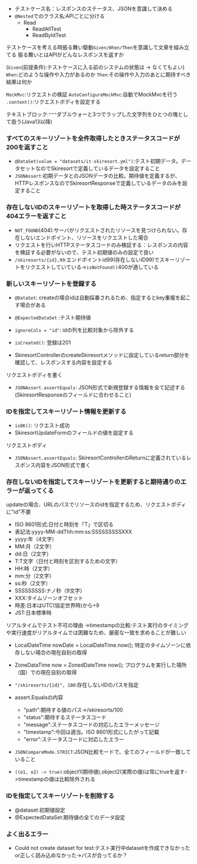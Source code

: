 - テストケース名：レスポンスのステータス、JSONを意識して決める
- `@Nested`でのクラス名:APIごとに分ける
    - Read
        - ReadAllTest
        - ReadByIdTest

テストケースを考える時振る舞い駆動`Given/When/Then`を意識して文章を組み立てる
振る舞いとはAPIがどんなレスポンスを返すか

(`Given`(前提条件):テストケースに入る前のシステムの状態は -> なくてもよい)
`When`:どのような操作や入力があるのか
`Then`:その操作や入力のあとに期待すべき結果は何か

`MockMvc`:リクエストの検証
`AutoConfigureMockMvc`:自動でMockMvcを行う
`.content()`:リクエストボディを設定する

テキストブロック:`"""`ダブルウォーと3つでラップした文字列をひとつの塊として扱う(Java13以降)

### すべてのスキーリゾートを全件取得したときステータスコードが200を返すこと

- `@DataSet(value = "datasets/it-skiresort.yml")`:テスト初期データ。データセットなのでSkiresortで定義しているデータを設定すること
- `JSONAssert`:初期データとのJSONデータの比較。期待値を定義するが、HTTPレスポンスなのでSkiresortResponseで定義しているデータのみを設定すること

### 存在しないIDのスキーリゾートを取得した時ステータスコードが404エラーを返すこと

- `NOT_FOUND`(404):サーバがリクエストされたリソースを見つけられない。存在しないエンドポイント、リソースをリクエストした場合
- リクエストを行いHTTPステータスコードのみ検証する：レスポンスの内容を検証する必要がないので、テスト初期値のみの設定で良い
- `/skiresorts/{id},99`:エンドポイントid99(存在しないID99)でスキーリゾートをリクエストしていている->`isNotFound()`400が適している

### 新しいスキーリゾートを登録する

- `@DataSet`: createの場合idは自動採番されるため、指定するとkey重複を起こす場合がある
- `@ExpectedDataSet` :テスト期待値
- `ignoreCols = "id"`: idの列を比較対象から除外する
- `isCreated()`: 登録は201

- SkiresortControllerのcreateSkiresortメソッドに設定しているreturn部分を確認して、レスポンスする内容を設定する

リクエストボディを書く

- `JSONAssert.assertEquals`: JSON形式で新規登録する情報を全て記述する(SkiresortResponseのフィールドに合わせること)

### IDを指定してスキーリゾート情報を更新する

- `isOK()`: リクエスト成功
- SkiresortUpdateFormのフィールドの値を設定する

リクエストボディ

- `JSONAssert.assertEquals`: SkiresortControllerのReturnに定義されているレスポンス内容をJSON形式で書く

### 存在しないIDを指定してスキーリゾートを更新すると期待通りのエラーが返ってくる

updateの場合、URLのパスでリソースのidを指定するため、リクエストボディに"id"不要

- ISO 8601形式:日付と時刻を「T」で区切る
- 表記法:yyyy-MM-ddThh:mm:ss:SSSSSSSSSXXX
- yyyy:年（4文字）
- MM:月（2文字）
- dd:日（2文字）
- T:T文字（日付と時刻を区別するための文字）
- HH:時（2文字）
- mm:分（2文字）
- ss:秒（2文字）
- SSSSSSSSS:ナノ秒（9文字）
- XXX:タイムゾーンオフセット
- 時差:日本はUTC(協定世界時)から+9
- JST:日本標準時

リアルタイムでテスト不可の理由
->timestampの比較:テスト実行のタイミングや実行速度がリアルタイムでは困難なため、厳密な一致を求めることが難しい

- LocalDateTime nowDate = LocalDateTime.now(); 特定のタイムゾーンに依存しない場合の現在自刻の取得
- ZoneDataTime now = ZonedDateTime now(); プログラムを実行した場所（国）での現在自刻の取得

- `"/skiresorts/{id}", 100`:存在しないIDのパスを指定
- assert.Equalsの内容
    - "path":期待する値のパス->/skiresorts/100
    - "status":期待するステータスコード
    - "message":ステータスコードの対応したエラーメッセージ
    - "timestamp":今回は適当。ISO 8601形式にしたがって記載
    - "error":ステータスコードに対応したエラー
- `JSONCompareMode.STRICT`:JSON比較モードで、全てのフィールドが一致していること
- `((o1, o2) -> true)`:object1(期待値),object2(実際の値)は常にtrueを返す->timestampの値は比較除外される

### IDを指定してスキーリゾートを削除する

- @dataset:初期値設定
- @ExpectedDataSet:期待値の全てのデータ設定

### よく出るエラー

- Could not create dataset for test:テスト実行中datasetを作成できなかったor正しく読み込めなかった->パスが合ってるか？
